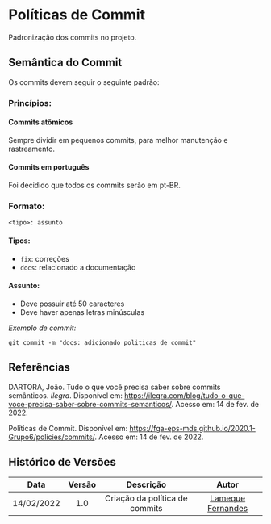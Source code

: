 # Políticas de Commit

Padronização dos commits no projeto. 


## Semântica do Commit

Os commits devem seguir o seguinte padrão:


### Princípios:

#### Commits atômicos

Sempre dividir em pequenos commits, para melhor manutenção e rastreamento.

#### Commits em português

Foi decidido que todos os commits serão em pt-BR.

### Formato:
```
<tipo>: assunto
```

#### Tipos:

- ```fix```: correções
- ```docs```: relacionado a documentação

#### Assunto:

- Deve possuir até 50 caracteres
- Deve haver apenas letras minúsculas

*Exemplo de commit:*
```
git commit -m "docs: adicionado politicas de commit"
```

## Referências

DARTORA, João. Tudo o que você precisa saber sobre commits semânticos. *Ilegra*. Disponível em: <https://ilegra.com/blog/tudo-o-que-voce-precisa-saber-sobre-commits-semanticos/>. Acesso em: 14 de fev. de 2022.

Políticas de Commit. Disponível em: <https://fga-eps-mds.github.io/2020.1-Grupo6/policies/commits/>. Acesso em: 14 de fev. de 2022.


## Histórico de Versões

| Data       | Versão | Descrição                      | Autor             |
| :--------: | :----: | :----------:                   | :---------------: |
| 14/02/2022 |  1.0   | Criação da política de commits | [Lameque Fernandes](https://github.com/LamequeFernandes)|
